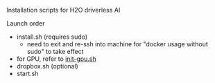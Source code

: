 Installation scripts for H2O driverless AI

Launch order

- install.sh (requires sudo)
  - need to exit and re-ssh into machine for "docker usage without sudo" to take effect
- for GPU, refer to [init-gpu.sh](https://gist.github.com/shadiakiki1986/0c9ea999113691fb9a7ae64e3541fe29#file-init-gpu-sh)
- dropbox.sh (optional)
- start.sh